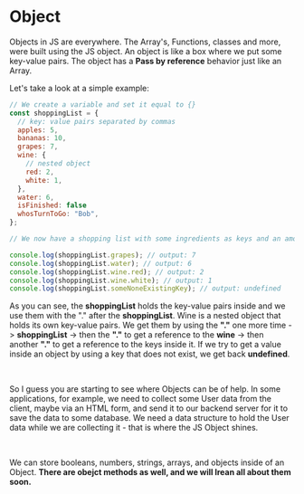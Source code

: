 # Object

Objects in JS are everywhere. The Array's, Functions, classes and more, were built using the JS object. An object is like a box where we put some key-value pairs. The object has a **Pass by reference** behavior just like an Array.

Let's take a look at a simple example:

```js
// We create a variable and set it equal to {}
const shoppingList = {
  // key: value pairs separated by commas
  apples: 5,
  bananas: 10,
  grapes: 7,
  wine: {
    // nested object
    red: 2,
    white: 1,
  },
  water: 6,
  isFinished: false
  whosTurnToGo: "Bob",
};

// We now have a shopping list with some ingredients as keys and an amount as value.

console.log(shoppingList.grapes); // output: 7
console.log(shoppingList.water); // output: 6
console.log(shoppingList.wine.red); // output: 2
console.log(shoppingList.wine.white); // output: 1
console.log(shoppingList.someNoneExistingKey); // output: undefined
```

As you can see, the **shoppingList** holds the key-value pairs inside and we use them with the "." after the **shoppingList**. Wine is a nested object that holds its own key-value pairs. We get them by using the **"."** one more time -> **shoppingList** -> then the **"."** to get a reference to the **wine** -> then another **"."** to get a reference to the keys inside it. If we try to get a value inside an object by using a key that does not exist, we get back **undefined**.

<br>

So I guess you are starting to see where Objects can be of help.
In some applications, for example, we need to collect some User data from the client, maybe via an HTML form, and send it to our backend server for it to save the data to some database. We need a data structure to hold the User data while we are collecting it - that is where the JS Object shines.

<br>

We can store booleans, numbers, strings, arrays, and objects inside of an Object.
**There are obejct methods as well, and we will lrean all about them soon.**
